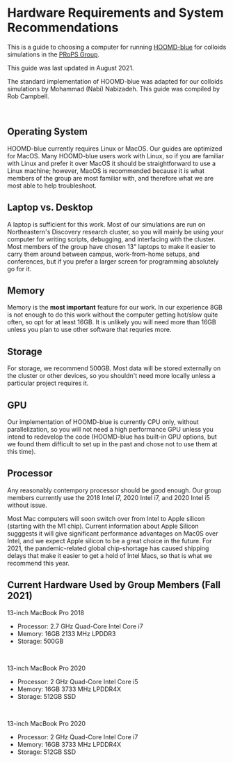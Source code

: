 # Hardware Requirements and System Recommendations

This is a guide to choosing a computer for running [HOOMD-blue] for colloids simulations in the [PRoPS Group].

This guide was last updated in August 2021.

The standard implementation of HOOMD-blue was adapted for our colloids simulations by Mohammad (Nabi) Nabizadeh. This guide was compiled by Rob Campbell.

[HOOMD-blue]: http://glotzerlab.engin.umich.edu/hoomd-blue/
[PRoPS Group]: https://web.northeastern.edu/complexfluids/
<br>

## Operating System

HOOMD-blue currently requires Linux or MacOS. Our guides are optimized for MacOS. Many HOOMD-blue users work with Linux, so if you are familiar with Linux and prefer it over MacOS it should be straightforward to use a Linux machine; however, MacOS is recommended because it is what members of the group are most familiar with, and therefore what we are most able to help troubleshoot.
<br>

## Laptop vs. Desktop

A laptop is sufficient for this work. Most of our simulations are run on Northeastern's Discovery research cluster, so you will mainly be using your computer for writing scripts, debugging, and interfacing with the cluster. Most members of the group have chosen 13" laptops to make it easier to carry them around between campus, work-from-home setups, and conferences, but if you prefer a larger screen for programming absolutely go for it.
<br>

## Memory

Memory is the **most important** feature for our work. In our experience 8GB is not enough to do this work without the computer getting hot/slow quite often, so opt for at least 16GB. It is unlikely you will need more than 16GB unless you plan to use other software that requries more.
<br>

## Storage

For storage, we recommend 500GB. Most data will be stored externally on the cluster or other devices, so you shouldn't need more locally unless a particular project requires it.
<br>

## GPU

Our implementation of HOOMD-blue is currently CPU only, without parallelization, so you will not need a high performance GPU unless you intend to redevelop the code (HOOMD-blue has built-in GPU options, but we found them difficult to set up in the past and chose not to use them at this time). 
<br>

## Processor

Any reasonably contempory processor should be good enough. Our group members currently use the 2018 Intel i7, 2020 Intel i7, and 2020 Intel i5 without issue.

Most Mac computers will soon switch over from Intel to Apple silicon (starting with the M1 chip). Current information about Apple Silicon sugggests it will give significant performance advantages on Mac0S over Intel, and we expect Apple silicon to be a great choice in the future. For 2021, the pandemic-related global chip-shortage has caused shipping delays that make it easier to get a hold of Intel Macs, so that is what we recommend this year.
<br>

## Current Hardware Used by Group Members (Fall 2021)

13-inch MacBook Pro 2018
* Processor: 2.7 GHz Quad-Core Intel Core i7
* Memory: 16GB 2133 MHz LPDDR3
* Storage: 500GB
<br>

13-inch MacBook Pro 2020
* Processor: 2 GHz Quad-Core Intel Core i5
* Memory: 16GB 3733 MHz LPDDR4X
* Storage: 512GB SSD
<br>

13-inch MacBook Pro 2020
* Processor: 2 GHz Quad-Core Intel Core i7
* Memory: 16GB 3733 MHz LPDDR4X
* Storage: 512GB SSD
<br>


